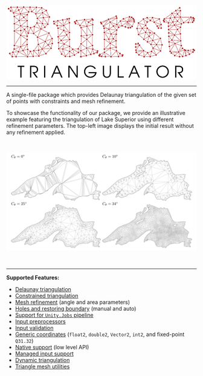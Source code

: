 
<p align="center"><img src="../images/burst-triangulator-logo-light-mode.svg"/></p>

---

A single-file package which provides Delaunay triangulation of the given set of points with constraints and mesh refinement.

To showcase the functionality of our package, we provide an illustrative example featuring the triangulation of Lake Superior using different refinement parameters. The top-left image displays the initial result without any refinement applied.

<br>

![lake-preview-light](../images/lake-preview-light.png)

<br>

---

**Supported Features:**

- [Delaunay triangulation](examples/triangulation.md)
- [Constrained triangulation](examples/constrained-triangulation.md)
- [Mesh refinement](examples/mesh-refinement.md) (angle and area parameters)
- [Holes and restoring boundary](examples/holes-and-boundaries.md) (manual and auto)
- [Support for `Unity.Jobs` pipeline](advanced/input-jobs.md)
- [Input preprocessors](advanced/preprocessor.md)
- [Input validation](advanced/input-validation.md)
- [Generic coordinates](advanced/generic-coordinates.md) (`float2`, `double2`, `Vector2`, `int2`, and fixed-point `Q31.32`)
- [Native support](advanced/unsafe-triangulator.md) (low level API)
- [Managed input support](advanced/input-managed.md)
- [Dynamic triangulation](advanced/dynamic-triangulation.md)
- [Triangle mesh utilities](utilities.md)
